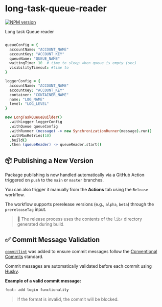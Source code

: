 # long-task-queue-reader

[![NPM version](https://badge.fury.io/js/long-task-queue-reader.png)](http://badge.fury.io/js/long-task-queue-reader)

Long task Queue reader



```CoffeeScript

queueConfig = {
  accountName: "ACCOUNT_NAME"
  accountKey: "ACCOUNT_KEY"
  queueName: "QUEUE_NAME"
  waitingTime: 10  # time to sleep when queue is empty (sec)
  visibilityTimeout: #time to
}

loggerConfig = {
  accountName: "ACCOUNT_NAME"
  accountKey: "ACCOUNT_KEY"
  container: "CONTAINER_NAME"
  name: "LOG_NAME"
  level: "LOG_LEVEL"
}

new LongTaskQueueBuilder()
  .withLogger loggerConfig
  .withQueue queueConfig
  .withRunner (message) -> new SynchronizationRunner(message).run()
  .withMaxRetries(10)
  .build()
  .then (queueReader) -> queueReader.start()

```
## 📦 Publishing a New Version

Package publishing is now handled automatically via a GitHub Action triggered on `push` to the `main` or `master` branches.

You can also trigger it manually from the **Actions** tab using the `Release` workflow.

The workflow supports prerelease versions (e.g., `alpha`, `beta`) through the `prereleaseTag` input.

> 🔐 The release process uses the contents of the `lib/` directory generated during build.

## ✅ Commit Message Validation

[`commitlint`](https://github.com/conventional-changelog/commitlint) was added to ensure commit messages follow the [Conventional Commits](https://www.conventionalcommits.org/en/v1.0.0/) standard.

Commit messages are automatically validated before each commit using [Husky](https://typicode.github.io/husky/).

**Example of a valid commit message:**

```bash
feat: add login functionality
```
> If the format is invalid, the commit will be blocked.
